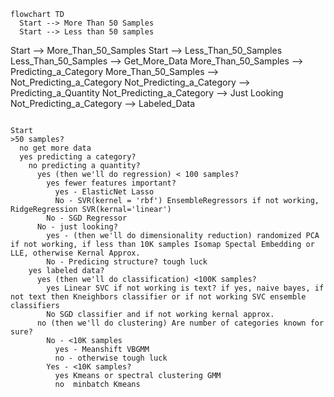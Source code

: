 ```mermaid
flowchart TD
  Start --> More Than 50 Samples
  Start --> Less than 50 samples
```


  Start --> More_Than_50_Samples
  Start --> Less_Than_50_Samples
  Less_Than_50_Samples --> Get_More_Data
  More_Than_50_Samples --> Predicting_a_Category
  More_Than_50_Samples --> Not_Predicting_a_Category
  Not_Predicting_a_Category --> Predicting_a_Quantity
  Not_Predicting_a_Category --> Just Looking
  Not_Predicting_a_Category --> Labeled_Data

  


```

Start
>50 samples?
  no get more data
  yes predicting a category?
    no predicting a quantity?
      yes (then we'll do regression) < 100 samples?
        yes fewer features important?
          yes - ElasticNet Lasso
          No - SVR(kernel = 'rbf') EnsembleRegressors if not working, RidgeRegression SVR(kernal='linear')
        No - SGD Regressor
      No - just looking?
        yes - (then we'll do dimensionality reduction) randomized PCA if not working, if less than 10K samples Isomap Spectal Embedding or LLE, otherwise Kernal Approx.
        No - Predicing structure? tough luck
    yes labeled data?
      yes (then we'll do classification) <100K samples?
        yes Linear SVC if not working is text? if yes, naive bayes, if not text then Kneighbors classifier or if not working SVC ensemble classifiers
        No SGD classifier and if not working kernal approx.
      no (then we'll do clustering) Are number of categories known for sure?
        No - <10K samples 
          yes - Meanshift VBGMM
          no - otherwise tough luck
        Yes - <10K samples?
          yes Kmeans or spectral clustering GMM
          no  minbatch Kmeans
  
